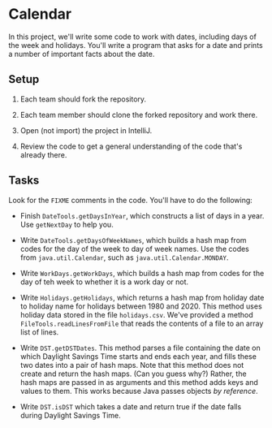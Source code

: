 # Calendar

In this project, we'll write some code to work with dates, including days of the week and holidays.  You'll write a program that asks for a date and prints a number of important facts about the date.


## Setup

1. Each team should fork the repository.

1. Each team member should clone the forked repository and work there.

1. Open (not import) the project in IntelliJ.

1. Review the code to get a general understanding of the code that's already there. 

## Tasks

Look for the `FIXME` comments in the code.  You'll have to do the following:

- Finish `DateTools.getDaysInYear`, which constructs a list of days in a year.  Use `getNextDay` to help you.

- Write `DateTools.getDaysOfWeekNames`, which builds a hash map from codes for the day of the week to day of week names.  Use the codes from `java.util.Calendar`, such as `java.util.Calendar.MONDAY`.

- Write `WorkDays.getWorkDays`, which builds a hash map from codes for the day of teh week to whether it is a work day or not.

- Write `Holidays.getHolidays`, which returns a hash map from holiday date to holiday name for holidays between 1980 and 2020.  This method uses holiday data stored in the file `holidays.csv`.  We've provided a method `FileTools.readLinesFromFile` that reads the contents of a file to an array list of lines.

- Write `DST.getDSTDates`.  This method parses a file containing the date on which Daylight Savings Time starts and ends each year, and fills these two dates into a pair of hash maps.  Note that this method does not create and return the hash maps.  (Can you guess why?)  Rather, the hash maps are passed in as arguments and this method adds keys and values to them.  This works because Java passes objects _by reference_.   

- Write `DST.isDST` which takes a date and return true if the date falls during Daylight Savings Time.  



